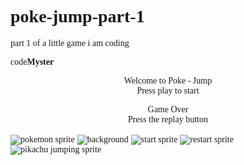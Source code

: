 # poke-jump-part-1
part 1 of  a little game i am coding
<!DOCTYPE html>
<html lang="en">
<head>
  <meta charset="UTF-8">
  <title>Poke-Jump</title>
  <style>
  *{
    font-family:calibri;
    
  }
  
  canvas{
    border:1px solid #000;
    display:block;
    margin: 0 auto;
    z-index:1
  }
  
  .hide{
    display:none;
  }
  
  center{
    position:absolute;
    left: 345px;
    top:10px
  }
  
  
  
  
  </style>
</head>
<body>
  <div>
  code<b>Myster</b>
  </div>
  <canvas id="can" width="480px" height="700px"></canvas>
  <center>
    <p class="hide" id="la">
  Welcome to Poke - Jump <br>
  Press play to start
  </p>
  <p id="mi">
  Game Over<br>
  Press the replay button
  </p>
  </center>
  
  
  <img class="hide" id="noise" src="https://t5.rbxcdn.com/743137af7c7c21034faaf3e088495794" alt="pokemon sprite"  >
  
  <img class="hide" id="nani" src="https://i.pinimg.com/originals/b2/b0/84/b2b084ad6061dfe2122302266ea8af58.jpg" alt="background">
  
  <img class="hide" id="start" src="https://cplfoundation.org/wp-content/uploads/2019/07/Play-button-450x450.png" alt="start sprite">
  
  <img id="re" class="hide" src="https://img.icons8.com/carbon-copy/2x/repeat.png" alt="restart sprite">
  
  <img id="hi" class="hide" src="https://t3.rbxcdn.com/6dfd7c68e21644c7b3224be3bd0e1a33" alt="pikachu jumping sprite">
  
  
  
  
  
  <script>
  const cvs = document.getElementById('can');
  const cxt = cvs.getContext("2d");
  let frames = 0;

  
 // game state
 const state = {
 current : 0,
 getReady : 0,
 game : 1,
 over : 2
 }
  // control the game
  cvs.addEventListener('click', function(evt){
  switch(state.current){
  case state.getReady:
  state.current = state.game;
  break;
  case state.over:
  state.current = state.getReady;
  break;
    
  }
  
  })
  
  
  
  var xPos = 0;
  var yPos = 600;
  let gravity = 0.9;
  let isJumping = false;
  let isGoingLeft = false;
  let isGoingRight = false;
   function move(e){
   if (isJumping) return;
   let timerId = setInterval(function (){
   if(yPos < 530){
   clearInterval(timerId);
   let timerDownId = setInterval(function(){
    if(yPos > 570){
   clearInterval(timerDownId);
   isJumping = false;
   }
   yPos += 5;
   }, 20)
   }
   
  if(e.keyCode === 38){
  isJumping = true;
   yPos -= 10;
   yPos = yPos * gravity;
   }
  },20)
  
  
   
   }
  
  document.onkeydown = move;
  
  
  
  
  function draw(){
  cxt.fillStyle = "#70c5ce";
  cxt.fillRect(0, 0, cvs.width, cvs.height);
  }
  
  function update(){
 
  }
  
  function drawPika(){
  if(isJumping){
  const hi = document.getElementById('hi');
  cxt.drawImage(hi, xPos, yPos, 85, 80);
  }else{
  const noise = document.getElementById('noise');
  cxt.drawImage(noise, xPos,yPos, 85, 80);
  }
  
  
  }
  
  var bg = new Image();
  bg.src = "https://i.pinimg.com/originals/b2/b0/84/b2b084ad6061dfe2122302266ea8af58.jpg";
  
  function background(){
   this.x = 0, this.y = 0, this.w = bg.width, this.h = bg.height;
   
 
  
  this.render = function(){
  if(state.current == state.getReady || state.current == state.over){
  const nani = document.getElementById('nani');
  cxt.drawImage(nani,0,0);
  }
  if(state.current == state.game){
  cxt.drawImage(bg, this.x--,0);
 if(this.x <= -23){
  this.x = 0;
  }
   
  
  
  }
 
 
  
 }
  
  
  }
  
  
  
  var background = new background();
  
  function star () {
  const la = document.getElementById('la');
  if(state.current == state.getReady || state.current == state.over){
  la.classList.remove('hide');
  }
  if(state.current == state.game){
  la.classList.add('hide');
  }if(state.current == state.over){
  la.classList.add('hide');
  }
  }
  
  function star2 () {
  const mi = document.getElementById('mi');
  if(state.current == state.over){
  la.classList.remove('hide');
  }
  else{
  mi.classList.add('hide');
  }
  }
  
   function drawStart(){
   if(state.current == state.getReady){
     const start = document.getElementById('start');
  cxt.drawImage(start, cvs.height/2-150, cvs.width/2,100,100);
  
   }
  }
  
 
  
 function drawRe(){
  if(state.current == state.over){
  const re = document.getElementById("re");
  cxt.drawImage(re, cvs.height/2-210, cvs.width/2);
  }
  
  }
  
  function loop(){
 update();
  draw();
  frames++;
  
  const cvs = document.getElementById('can');
  const cxt = cvs.getContext("2d");
  
  requestAnimationFrame(loop);
 
  background.render();
 

 drawStart();
 drawRe();
 
 star();
 star2();
 drawPika();
  
  }
  
  
  
  loop();
  
 
  
  </script>
</body>
</html>
